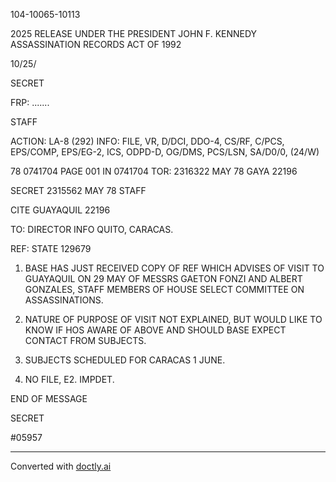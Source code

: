 104-10065-10113

2025 RELEASE UNDER THE PRESIDENT JOHN F. KENNEDY ASSASSINATION RECORDS ACT OF 1992

10/25/

SECRET

FRP: .......

STAFF

ACTION: LA-8 (292) INFO: FILE, VR, D/DCI, DDO-4, CS/RF, C/PCS,
EPS/COMP, EPS/EG-2, ICS, ODPD-D, OG/DMS, PCS/LSN, SA/D0/0, (24/W)

78 0741704 PAGE 001 IN 0741704
TOR: 2316322 MAY 78 GAYA 22196

SECRET 2315562 MAY 78 STAFF

CITE GUAYAQUIL 22196

TO: DIRECTOR INFO QUITO, CARACAS.

REF: STATE 129679

1. BASE HAS JUST RECEIVED COPY OF REF WHICH ADVISES OF VISIT TO GUAYAQUIL ON 29 MAY OF MESSRS GAETON FONZI AND ALBERT GONZALES, STAFF MEMBERS OF HOUSE SELECT COMMITTEE ON ASSASSINATIONS.

2. NATURE OF PURPOSE OF VISIT NOT EXPLAINED, BUT WOULD LIKE TO KNOW IF HOS AWARE OF ABOVE AND SHOULD BASE EXPECT CONTACT FROM SUBJECTS.

3. SUBJECTS SCHEDULED FOR CARACAS 1 JUNE.

4. NO FILE, E2. IMPDET.

END OF MESSAGE

SECRET

#05957


---
Converted with [doctly.ai](https://doctly.ai)